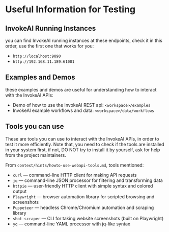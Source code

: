 # Useful Information for Testing

## InvokeAI Running Instances

you can find InvokeAI running instances at these endpoints, check it in this order, use the first one that works for you:
- `http://localhost:9090`
- `http://192.168.11.189:61001`

## Examples and Demos

these examples and demos are useful for understanding how to interact with the InvokeAI APIs:
- Demo of how to use the InvokeAI REST api: `<workspace>/examples`
- InvokeAI example workflows and data: `<workspace>/data/workflows`

## Tools you can use

These are tools you can use to interact with the InvokeAI APIs, in order to test it more efficiently. Note that, you need to check if the tools are installed in your system first, if not, DO NOT try to install it by yourself, ask for help from the project maintainers.

From `context/hints/howto-use-webapi-tools.md`, tools mentioned:
- `curl` — command-line HTTP client for making API requests
- `jq` — command-line JSON processor for filtering and transforming data
- `httpie` — user-friendly HTTP client with simple syntax and colored output
- `Playwright` — browser automation library for scripted browsing and screenshots
- `Puppeteer` — headless Chrome/Chromium automation and scraping library
- `shot-scraper` — CLI for taking website screenshots (built on Playwright)
- `yq` — command-line YAML processor with jq-like syntax

